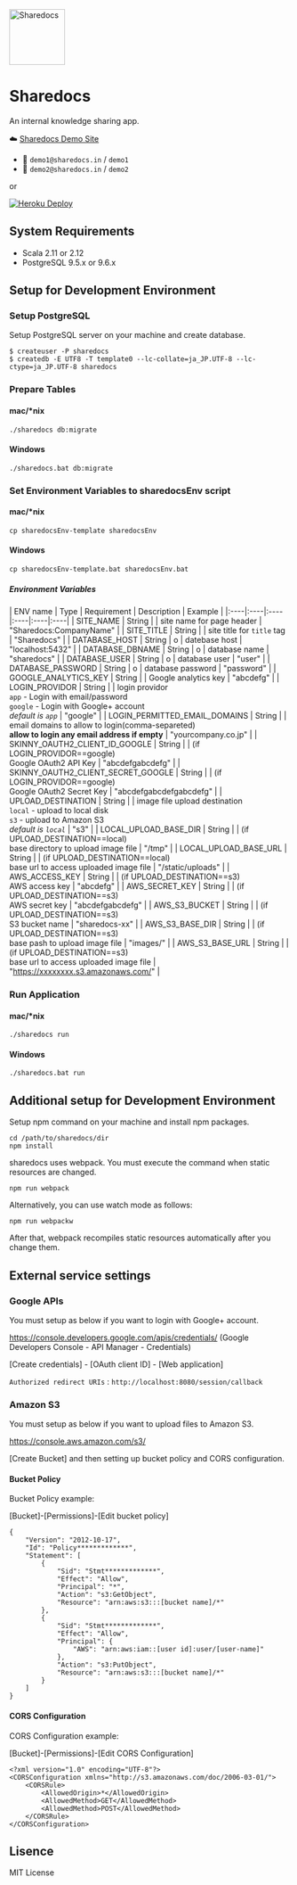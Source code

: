 <img src="https://github.com/atware/sharedocs/blob/master/src/main/webapp/assets/img/logowtnd.png?raw=true" alt="Sharedocs" height="100">

# Sharedocs

An internal knowledge sharing app.

:cloud: [Sharedocs Demo Site](https://sharedocs-demo.herokuapp.com/)

- :bust_in_silhouette: `demo1@sharedocs.in` / `demo1`
- :bust_in_silhouette: `demo2@sharedocs.in` / `demo2`

or

[![Heroku Deploy](https://www.herokucdn.com/deploy/button.png)](https://heroku.com/deploy)

## System Requirements
- Scala 2.11 or 2.12
- PostgreSQL 9.5.x or 9.6.x

## Setup for Development Environment

### Setup PostgreSQL

Setup PostgreSQL server on your machine and create database.

    $ createuser -P sharedocs
    $ createdb -E UTF8 -T template0 --lc-collate=ja_JP.UTF-8 --lc-ctype=ja_JP.UTF-8 sharedocs

### Prepare Tables

#### mac/*nix

    ./sharedocs db:migrate

#### Windows

    ./sharedocs.bat db:migrate

### Set Environment Variables to sharedocsEnv script

#### mac/*nix

    cp sharedocsEnv-template sharedocsEnv

#### Windows

    cp sharedocsEnv-template.bat sharedocsEnv.bat

##### Environment Variables

| ENV name | Type | Requirement | Description | Example |
|:----|:----|:----|:----|:----|:----|
| SITE_NAME | String | | site name for page header | "Sharedocs:CompanyName" |
| SITE_TITLE | String | | site title for `title` tag | "Sharedocs" |
| DATABASE_HOST | String | o | datebase host | "localhost:5432" |
| DATABASE_DBNAME | String | o | database name | "sharedocs" |
| DATABASE_USER | String | o | database user | "user" |
| DATABASE_PASSWORD | String | o | database password | "password" |
| GOOGLE_ANALYTICS_KEY | String | | Google analytics key | "abcdefg" |
| LOGIN_PROVIDOR | String | | login providor<br />`app` - Login with email/password<br />`google` - Login with Google+ account<br />*default is `app`* | "google" |
| LOGIN_PERMITTED_EMAIL_DOMAINS | String | | email domains to allow to login(comma-separeted)<br />**allow to login any email address if empty** | "yourcompany.co.jp" |
| SKINNY_OAUTH2_CLIENT_ID_GOOGLE | String | | (if LOGIN_PROVIDOR==google)<br />Google OAuth2 API Key | "abcdefgabcdefg" |
| SKINNY_OAUTH2_CLIENT_SECRET_GOOGLE | String | | (if LOGIN_PROVIDOR==google)<br />Google OAuth2 Secret Key | "abcdefgabcdefgabcdefg" |
| UPLOAD_DESTINATION | String | | image file upload destination<br />`local` - upload to local disk<br />`s3` - upload to Amazon S3<br />*default is `local`* | "s3" |
| LOCAL_UPLOAD_BASE_DIR | String | | (if UPLOAD_DESTINATION==local)<br />base directory to upload image file | "/tmp" |
| LOCAL_UPLOAD_BASE_URL | String | | (if UPLOAD_DESTINATION==local)<br />base url to access uploaded image file | "/static/uploads" |
| AWS_ACCESS_KEY | String | | (if UPLOAD_DESTINATION==s3)<br />AWS access key | "abcdefg" |
| AWS_SECRET_KEY | String | | (if UPLOAD_DESTINATION==s3)<br />AWS secret key | "abcdefgabcdefg" |
| AWS_S3_BUCKET | String | | (if UPLOAD_DESTINATION==s3)<br />S3 bucket name | "sharedocs-xx" |
| AWS_S3_BASE_DIR | String | | (if UPLOAD_DESTINATION==s3)<br />base pash to upload image file | "images/" |
| AWS_S3_BASE_URL | String | | (if UPLOAD_DESTINATION==s3)<br />base url to access uploaded image file | "https://xxxxxxxx.s3.amazonaws.com/" |

### Run Application

#### mac/*nix

    ./sharedocs run

#### Windows

    ./sharedocs.bat run


## Additional setup for Development Environment

Setup npm command on your machine and install npm packages.

    cd /path/to/sharedocs/dir
    npm install

sharedocs uses webpack. You must execute the command when static resources are changed.

    npm run webpack

Alternatively, you can use watch mode as follows:

    npm run webpackw

After that, webpack recompiles static resources automatically after you change them.


## External service settings

### Google APIs
You must setup as below if you want to login with Google+ account.

https://console.developers.google.com/apis/credentials/ (Google Developers Console - API Manager - Credentials)

[Create credentials] - [OAuth client ID] - [Web application]

`Authorized redirect URIs` : `http://localhost:8080/session/callback`

### Amazon S3
You must setup as below if you want to upload files to Amazon S3.

https://console.aws.amazon.com/s3/

[Create Bucket] and then setting up bucket policy and CORS configuration.

#### Bucket Policy

Bucket Policy example:

[Bucket]-[Permissions]-[Edit bucket policy]

```
{
	"Version": "2012-10-17",
	"Id": "Policy*************",
	"Statement": [
		{
			"Sid": "Stmt*************",
			"Effect": "Allow",
			"Principal": "*",
			"Action": "s3:GetObject",
			"Resource": "arn:aws:s3:::[bucket name]/*"
		},
		{
			"Sid": "Stmt*************",
			"Effect": "Allow",
			"Principal": {
				"AWS": "arn:aws:iam::[user id]:user/[user-name]"
			},
			"Action": "s3:PutObject",
			"Resource": "arn:aws:s3:::[bucket name]/*"
		}
	]
}
```

#### CORS Configuration

CORS Configuration example:

[Bucket]-[Permissions]-[Edit CORS Configuration]

```
<?xml version="1.0" encoding="UTF-8"?>
<CORSConfiguration xmlns="http://s3.amazonaws.com/doc/2006-03-01/">
    <CORSRule>
        <AllowedOrigin>*</AllowedOrigin>
        <AllowedMethod>GET</AllowedMethod>
        <AllowedMethod>POST</AllowedMethod>
    </CORSRule>
</CORSConfiguration>
```


## Lisence

MIT License
